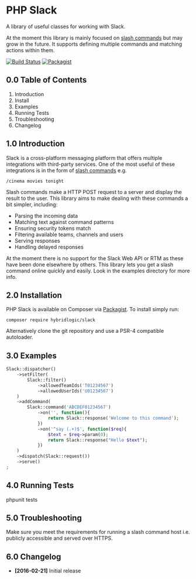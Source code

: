 PHP Slack
=========

A library of useful classes for working with Slack.

At the moment this library is mainly focused on [slash commands](https://api.slack.com/slash-commands) but may grow in the future. It supports defining multiple commands and matching actions within them.

[![Build Status](https://travis-ci.org/Dachande663/PHP-Slack.png)](https://travis-ci.org/Dachande663/PHP-Slack) [![Packagist](https://img.shields.io/packagist/dt/hybridlogic/slack.svg)](https://packagist.org/packages/hybridlogic/slack)


0.0 Table of Contents
---------------------

1. Introduction
3. Install
3. Examples
4. Running Tests
5. Troubleshooting
6. Changelog


1.0 Introduction
----------------

Slack is a cross-platform messaging platform that offers multiple integrations with third-party services. One of the most useful of these integrations is in the form of [slash commands](https://api.slack.com/slash-commands) e.g.

    /cinema movies tonight

Slash commands make a HTTP POST request to a server and display the result to the user. This library aims to make dealing with these commands a bit simpler, including:

* Parsing the incoming data
* Matching text against command patterns
* Ensuring security tokens match
* Filtering available teams, channels and users
* Serving responses
* Handling delayed responses

At the moment there is no support for the Slack Web API or RTM as these have been done elsewhere by others. This library lets you get a slash command online quickly and easily. Look in the examples directory for more info.


2.0 Installation
----------------

PHP Slack is available on Composer via [Packagist](https://packagist.org/packages/hybridlogic/slack). To install simply run:

    composer require hybridlogic/slack

Alternatively clone the git repository and use a PSR-4 compatible autoloader.


3.0 Examples
------------

```php
Slack::dispatcher()
	->setFilter(
		Slack::filter()
			->allowedTeamIds('T01234567')
			->allowedUserIds('U01234567')
	)
	->addCommand(
		Slack::command('ABCDEF01234567')
			->on('', function(){
				return Slack::response('Welcome to this command');
			})
			->on('^say (.+)$', function($req){
				$text = $req->param(0);
				return Slack::response("Hello $text");
			})
	)
	->dispatch(Slack::request())
	->serve()
;
```


4.0 Running Tests
-----------------

phpunit tests


5.0 Troubleshooting
-------------------

Make sure you meet the requirements for running a slash command host i.e. publicly accessible and served over HTTPS.


6.0 Changelog
-------------

* **[2016-02-21]** Initial release
